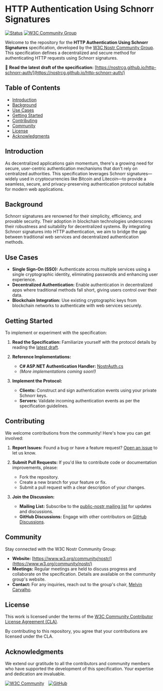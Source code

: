 # HTTP Authentication Using Schnorr Signatures

[![Status](https://img.shields.io/badge/status-draft-blue.svg)](https://nostrcg.github.io/http-schnorr-auth/)
[![W3C Community Group](https://img.shields.io/badge/W3C-Nostr%20Community%20Group-brightgreen.svg)](https://www.w3.org/community/nostr/)

Welcome to the repository for the **HTTP Authentication Using Schnorr Signatures** specification, developed by the [W3C Nostr Community Group](https://www.w3.org/community/nostr/). This specification defines a decentralized and secure method for authenticating HTTP requests using Schnorr signatures.

🔗 **Read the latest draft of the specification:** [https://nostrcg.github.io/http-schnorr-auth/](https://nostrcg.github.io/http-schnorr-auth/)

## Table of Contents

- [Introduction](#introduction)
- [Background](#background)
- [Use Cases](#use-cases)
- [Getting Started](#getting-started)
- [Contributing](#contributing)
- [Community](#community)
- [License](#license)
- [Acknowledgments](#acknowledgments)

## Introduction

As decentralized applications gain momentum, there's a growing need for secure, user-centric authentication mechanisms that don't rely on centralized authorities. This specification leverages Schnorr signatures—widely used in cryptocurrencies like Bitcoin and Litecoin—to provide a seamless, secure, and privacy-preserving authentication protocol suitable for modern web applications.

## Background

Schnorr signatures are renowned for their simplicity, efficiency, and provable security. Their adoption in blockchain technologies underscores their robustness and suitability for decentralized systems. By integrating Schnorr signatures into HTTP authentication, we aim to bridge the gap between traditional web services and decentralized authentication methods.

## Use Cases

- **Single Sign-On (SSO):** Authenticate across multiple services using a single cryptographic identity, eliminating passwords and enhancing user experience.
- **Decentralized Authentication:** Enable authentication in decentralized apps where traditional methods fall short, giving users control over their data.
- **Blockchain Integration:** Use existing cryptographic keys from blockchain networks to authenticate with web services securely.

## Getting Started

To implement or experiment with the specification:

1. **Read the Specification:** Familiarize yourself with the protocol details by reading the [latest draft](https://nostrcg.github.io/http-schnorr-auth/).

2. **Reference Implementations:**
   - **C# ASP.NET Authentication Handler:** [NostrAuth.cs](https://gist.github.com/v0l/74346ae530896115bfe2504c8cd018d3)
   - *(More implementations coming soon!)*

3. **Implement the Protocol:**
   - **Clients:** Construct and sign authentication events using your private Schnorr keys.
   - **Servers:** Validate incoming authentication events as per the specification guidelines.

## Contributing

We welcome contributions from the community! Here's how you can get involved:

1. **Report Issues:** Found a bug or have a feature request? [Open an issue](https://github.com/nostrcg/http-schnorr-auth/issues) to let us know.

2. **Submit Pull Requests:** If you'd like to contribute code or documentation improvements, please:
   - Fork the repository.
   - Create a new branch for your feature or fix.
   - Submit a pull request with a clear description of your changes.

3. **Join the Discussion:**
   - **Mailing List:** Subscribe to the [public-nostr mailing list](mailto:public-nostr@w3.org) for updates and discussions.
   - **GitHub Discussions:** Engage with other contributors on [GitHub Discussions](https://github.com/nostrcg/http-schnorr-auth/issues).

## Community

Stay connected with the W3C Nostr Community Group:

- **Website:** [https://www.w3.org/community/nostr/](https://www.w3.org/community/nostr/)
- **Meetings:** Regular meetings are held to discuss progress and collaborate on the specification. Details are available on the community group's website.
- **Contact:** For any inquiries, reach out to the group's chair, [Melvin Carvalho](https://melvincarvalho.com).

## License

This work is licensed under the terms of the [W3C Community Contributor License Agreement (CLA)](https://www.w3.org/community/about/agreements/cla/).

By contributing to this repository, you agree that your contributions are licensed under the CLA.

## Acknowledgments

We extend our gratitude to all the contributors and community members who have supported the development of this specification. Your expertise and dedication are invaluable.

[![W3C Community](https://www.w3.org/Icons/w3c_home)](https://www.w3.org/community/nostr/) [![GitHub](https://github.githubassets.com/images/modules/logos_page/GitHub-Mark.png)](https://github.com/nostrcg/http-schnorr-auth)
